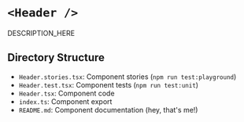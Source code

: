# `<Header />`

DESCRIPTION_HERE

## Directory Structure

- `Header.stories.tsx`: Component stories (`npm run test:playground`)
- `Header.test.tsx`: Component tests (`npm run test:unit`)
- `Header.tsx`: Component code
- `index.ts`: Component export
- `README.md`: Component documentation (hey, that's me!)
